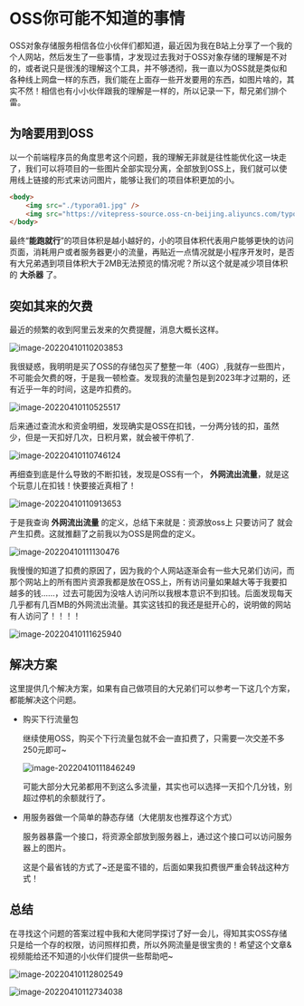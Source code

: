 # OSS你可能不知道的事情

OSS对象存储服务相信各位小伙伴们都知道，最近因为我在B站上分享了一个我的个人网站，然后发生了一些事情，才发现过去我对于OSS对象存储的理解是不对的，或者说只是很浅的理解这个工具，并不够透彻，我一直以为OSS就是类似和各种线上网盘一样的东西，我们能在上面存一些开发要用的东西，如图片啥的，其实不然！相信也有小小伙伴跟我的理解是一样的，所以记录一下，帮兄弟们排个雷。

## 为啥要用到OSS

以一个前端程序员的角度思考这个问题，我的理解无非就是往性能优化这一块走了，我们可以将项目的一些图片全部实现分离，全部放到OSS上，我们就可以使用线上链接的形式来访问图片，能够让我们的项目体积更加的小。

```html
<body>
	<img src="./typora01.jpg" />
  	<img src="https://vitepress-source.oss-cn-beijing.aliyuncs.com/typora01.jpg" />
</body>
```

最终“**能跑就行**”的项目体积是越小越好的，小的项目体积代表用户能够更快的访问页面，消耗用户或者服务器更小的流量，再贴近一点情况就是小程序开发时，是否有大兄弟遇到项目体积大于2MB无法预览的情况呢？所以这个就是减少项目体积的 **大杀器** 了。

## 突如其来的欠费

最近的频繁的收到阿里云发来的欠费提醒，消息大概长这样。

![image-20220410110203853](https://vitepress-source.oss-cn-beijing.aliyuncs.com/typoraimage-20220410110203853.png)

我很疑惑，我明明是买了OSS的存储包买了整整一年（40G）,我就存一些图片，不可能会欠费的呀，于是我一顿检查。发现我的流量包是到2023年才过期的，还有近乎一年的时间，这是咋扣费的。

![image-20220410110525517](https://vitepress-source.oss-cn-beijing.aliyuncs.com/typoraimage-20220410110525517.png)

后来通过查流水和资金明细，发现确实是OSS在扣钱，一分两分钱的扣，虽然少，但是一天扣好几次，日积月累，就会被干停机了.

![image-20220410110746124](https://vitepress-source.oss-cn-beijing.aliyuncs.com/typoraimage-20220410110746124.png)

再细查到底是什么导致的不断扣钱，发现是OSS有一个， **外网流出流量**，就是这个玩意儿在扣钱！快要接近真相了！

![image-20220410110913653](https://vitepress-source.oss-cn-beijing.aliyuncs.com/typoraimage-20220410110913653.png)

于是我查询 **外网流出流量** 的定义，总结下来就是：资源放oss上 只要访问了 就会产生扣费。这就推翻了之前我以为OSS是网盘的定义。

![image-20220410111130476](https://vitepress-source.oss-cn-beijing.aliyuncs.com/typoraimage-20220410111130476.png)



我慢慢的知道了扣费的原因了，因为我的个人网站逐渐会有一些大兄弟们访问，而那个网站上的所有图片资源我都是放在OSS上，所有访问量如果越大等于我要扣越多的钱......，过去可能因为没啥人访问所以我根本意识不到扣钱。后面发现每天几乎都有几百MB的外网流出流量。其实这钱扣的我还是挺开心的，说明做的网站有人访问了！！！！

![image-20220410111625940](https://vitepress-source.oss-cn-beijing.aliyuncs.com/typoraimage-20220410111625940.png)

## 解决方案

这里提供几个解决方案，如果有自己做项目的大兄弟们可以参考一下这几个方案，都能解决这个问题。

- 购买下行流量包

  继续使用OSS，购买个下行流量包就不会一直扣费了，只需要一次交差不多250元即可~

  ![image-20220410111846249](https://vitepress-source.oss-cn-beijing.aliyuncs.com/typoraimage-20220410111846249.png)
	
	可能大部分大兄弟都用不到这么多流量，其实也可以选择一天扣个几分钱，别超过停机的余额就行了。
	
- 用服务器做一个简单的静态存储（大佬朋友也推荐这个方式）

  服务器暴露一个接口，将资源全部放到服务器上，通过这个接口可以访问服务器上的图片。

  这是个最省钱的方式了~还是蛮不错的，后面如果我扣费很严重会转战这种方式！

## 总结

在寻找这个问题的答案过程中我和大佬同学探讨了好一会儿，得知其实OSS存储只是给一个存的权限，访问照样扣费，所以外网流量是很宝贵的！希望这个文章&视频能给还不知道的小伙伴们提供一些帮助吧~

![image-20220410112802549](https://vitepress-source.oss-cn-beijing.aliyuncs.com/typoraimage-20220410112802549.png)

![image-20220410112734038](https://vitepress-source.oss-cn-beijing.aliyuncs.com/typoraimage-20220410112734038.png)
